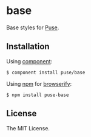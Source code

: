 # base

Base styles for [Puse](https://github.com/puse/puse).

## Installation

Using [component](https://github.com/component/component):

    $ component install puse/base

Using [npm](http://npmjs.org/) for [browserify](http://browserify.org/):

    $ npm install puse-base

## License

The MIT License.
